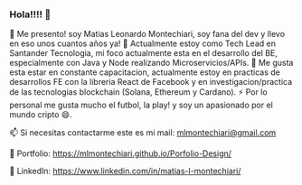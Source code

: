 ### Hola!!!! 👋

👋 Me presento! soy Matias Leonardo Montechiari, soy fana del dev y llevo en eso unos cuantos años ya! 
🔭 Actualmente estoy como Tech Lead en Santander Tecnologia, mi foco actualmente esta en el desarrollo del BE, especialmente con Java y Node realizando Microservicios/APIs. 
🌱 Me gusta esta estar en constante capacitacion, actualmente estoy en practicas de desarrollos FE con la libreria React de Facebook y en investigacion/practica de las tecnologias blockchain (Solana, Ethereum  y Cardano).
⚡ Por lo personal me gusta mucho el futbol, la play! y soy un apasionado por el mundo cripto 😄.

📫 Si necesitas contactarme este es mi mail: mlmontechiari@gmail.com

💾 Portfolio: https://mlmontechiari.github.io/Porfolio-Design/

💬 LinkedIn: https://www.linkedin.com/in/matias-l-montechiari/

<!--
**MLMontechiari/MLMontechiari** is a ✨ _special_ ✨ repository because its `README.md` (this file) appears on your GitHub profile.

Here are some ideas to get you started:

- 🔭 I’m currently working on ...
- 🌱 I’m currently learning ...
- 👯 I’m looking to collaborate on ...
- 🤔 I’m looking for help with ...
- 💬 Ask me about ...
- 📫 How to reach me: ...
- 😄 Pronouns: ...
- ⚡ Fun fact: ...
-->
